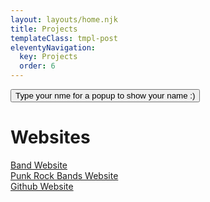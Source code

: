 ```yaml
---
layout: layouts/home.njk
title: Projects
templateClass: tmpl-post
eleventyNavigation:
  key: Projects
  order: 6
---
```

<p position="center"><button onclick="AlertName()">Type your nme for a popup to show your name :)</button></p>

<div class="text-center">
    <h1>Websites</h1>
<row>
<div class="col-md-3">
    <a href="https://murr88.github.io/band-website/" target="_blank">Band Website</a>
</div>
<row>
<div class="col-md-3">
    <a href="https://murr88.github.io/punk-rock-bands/" target="_blank">Punk Rock Bands Website</a>
</div>
<row>
<div class="col-md-3">
    <a href="https://github.com/Murr88" target="_blank">Github Website</a>
</div>
